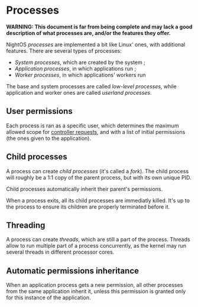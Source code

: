 # Processes

**WARNING: This document is far from being complete and may lack a good description of what processes are, and/or the features they offer.**

NightOS _processes_ are implemented a bit like Linux' ones, with additional features.
There are several types of processes:

* _System processes_, which are created by the system ;
* _Application processes_, in which applications run ;
* _Worker processes_, in which applications' workers run

The base and system processes are called _low-level processes_, while application and worker ones are called _userland processes_.

## User permissions

Each process is ran as a specific user, which determines the maximum allowed scope for [controller requests](controller.md), and with a list of initial permissions (the ones given to the application).

## Child processes

A process can create _child processes_ (it's called a _fork_). The child process will roughly be a 1:1 copy of the parent process, but with its own unique PID.

Child processes automatically inherit their parent's permissions.

When a process exits, all its child processes are immediatly killed. It's up to the process to ensure its children are properly terminated before it.

## Threading

A process can create _threads_, which are still a part of the process. Threads allow to run multiple part of a process concurrently, as the kernel may run several threads in different processor cores.

## Automatic permissions inheritance

When an application process gets a new permission, all other processes from the same application inherit it, unless this permission is granted only for this instance of the application.